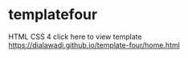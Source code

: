 # templatefour
HTML CSS 4
click here to view template
https://dialawadi.github.io/template-four/home.html

